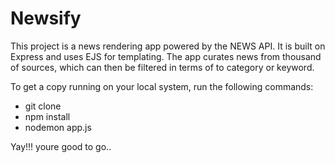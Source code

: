 # Newsify
This project is a news rendering app powered by the NEWS API.
It is built on Express and uses EJS for templating.
The app curates news from thousand of sources, which can then be filtered in terms of to category or keyword.

To get a copy running on your local system, run the following commands:
- git clone 
- npm install
- nodemon app.js

Yay!!! youre good to go..

